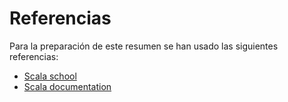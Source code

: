 # Referencias

Para la preparación de este resumen se han usado las siguientes referencias:

 * [Scala school](https://twitter.github.io/scala_school/)
 * [Scala documentation](https://docs.scala-lang.org/)